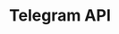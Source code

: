 ---
layout: posts_by_category
categories: telegram-api
title: "Telegram API"
permalink: /category/telegram-api
---